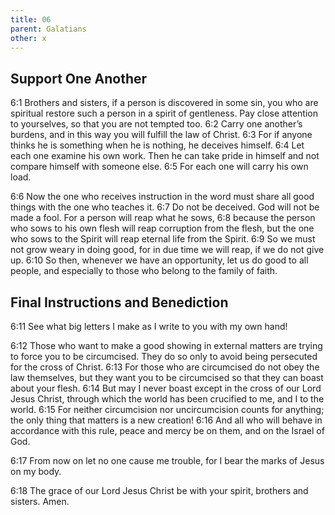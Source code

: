 ```yaml
---
title: 06
parent: Galatians
other: x
---
```


## Support One Another

<a name="6:1">6:1</a> Brothers and sisters, if a person is discovered in some sin, you who are spiritual restore such a person in a spirit of gentleness. Pay close attention to yourselves, so that you are not tempted too. <a name="6:2">6:2</a> Carry one another’s burdens, and in this way you will fulfill the law of Christ. <a name="6:3">6:3</a> For if anyone thinks he is something when he is nothing, he deceives himself. <a name="6:4">6:4</a> Let each one examine his own work. Then he can take pride in himself and not compare himself with someone else. <a name="6:5">6:5</a> For each one will carry his own load.

<a name="6:6">6:6</a> Now the one who receives instruction in the word must share all good things with the one who teaches it. <a name="6:7">6:7</a> Do not be deceived. God will not be made a fool. For a person will reap what he sows, <a name="6:8">6:8</a> because the person who sows to his own flesh will reap corruption from the flesh, but the one who sows to the Spirit will reap eternal life from the Spirit. <a name="6:9">6:9</a> So we must not grow weary in doing good, for in due time we will reap, if we do not give up. <a name="6:10">6:10</a> So then, whenever we have an opportunity, let us do good to all people, and especially to those who belong to the family of faith.

## Final Instructions and Benediction

<a name="6:11">6:11</a> See what big letters I make as I write to you with my own hand!

<a name="6:12">6:12</a> Those who want to make a good showing in external matters are trying to force you to be circumcised. They do so only to avoid being persecuted for the cross of Christ. <a name="6:13">6:13</a> For those who are circumcised do not obey the law themselves, but they want you to be circumcised so that they can boast about your flesh. <a name="6:14">6:14</a> But may I never boast except in the cross of our Lord Jesus Christ, through which the world has been crucified to me, and I to the world. <a name="6:15">6:15</a> For neither circumcision nor uncircumcision counts for anything; the only thing that matters is a new creation! <a name="6:16">6:16</a> And all who will behave in accordance with this rule, peace and mercy be on them, and on the Israel of God.

<a name="6:17">6:17</a> From now on let no one cause me trouble, for I bear the marks of Jesus on my body.

<a name="6:18">6:18</a> The grace of our Lord Jesus Christ be with your spirit, brothers and sisters. Amen.
